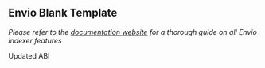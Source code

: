 ## Envio Blank Template

*Please refer to the [documentation website](https://docs.envio.dev) for a thorough guide on all Envio indexer features*

Updated ABI
